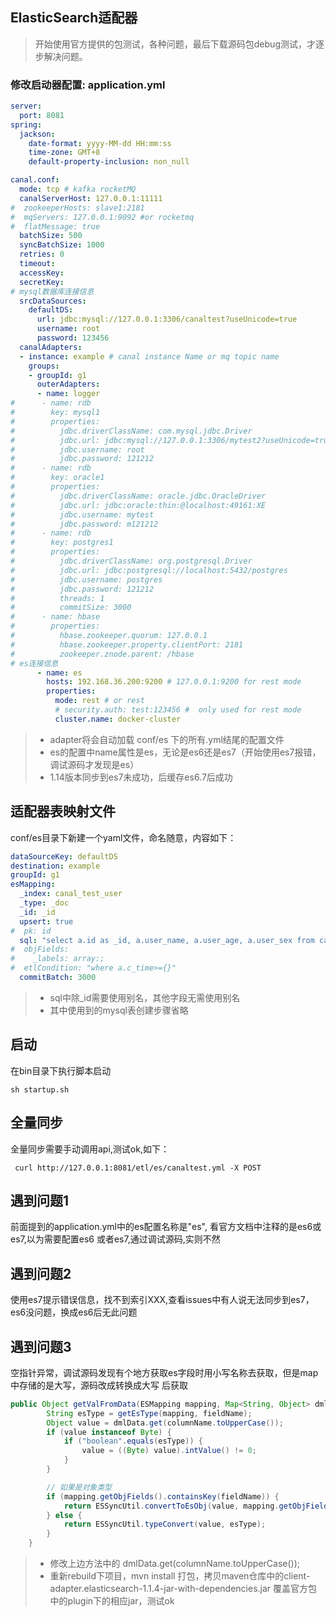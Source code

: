 ## ElasticSearch适配器

> 开始使用官方提供的包测试，各种问题，最后下载源码包debug测试，才逐步解决问题。

### 修改启动器配置: application.yml

```yaml
server:
  port: 8081
spring:
  jackson:
    date-format: yyyy-MM-dd HH:mm:ss
    time-zone: GMT+8
    default-property-inclusion: non_null

canal.conf:
  mode: tcp # kafka rocketMQ
  canalServerHost: 127.0.0.1:11111
#  zookeeperHosts: slave1:2181
#  mqServers: 127.0.0.1:9092 #or rocketmq
#  flatMessage: true
  batchSize: 500
  syncBatchSize: 1000
  retries: 0
  timeout:
  accessKey:
  secretKey:
# mysql数据库连接信息
  srcDataSources:
    defaultDS:
      url: jdbc:mysql://127.0.0.1:3306/canaltest?useUnicode=true
      username: root
      password: 123456
  canalAdapters:
  - instance: example # canal instance Name or mq topic name
    groups:
    - groupId: g1
      outerAdapters:
      - name: logger
#      - name: rdb
#        key: mysql1
#        properties:
#          jdbc.driverClassName: com.mysql.jdbc.Driver
#          jdbc.url: jdbc:mysql://127.0.0.1:3306/mytest2?useUnicode=true
#          jdbc.username: root
#          jdbc.password: 121212
#      - name: rdb
#        key: oracle1
#        properties:
#          jdbc.driverClassName: oracle.jdbc.OracleDriver
#          jdbc.url: jdbc:oracle:thin:@localhost:49161:XE
#          jdbc.username: mytest
#          jdbc.password: m121212
#      - name: rdb
#        key: postgres1
#        properties:
#          jdbc.driverClassName: org.postgresql.Driver
#          jdbc.url: jdbc:postgresql://localhost:5432/postgres
#          jdbc.username: postgres
#          jdbc.password: 121212
#          threads: 1
#          commitSize: 3000
#      - name: hbase
#        properties:
#          hbase.zookeeper.quorum: 127.0.0.1
#          hbase.zookeeper.property.clientPort: 2181
#          zookeeper.znode.parent: /hbase
# es连接信息
      - name: es
        hosts: 192.168.36.200:9200 # 127.0.0.1:9200 for rest mode
        properties:
          mode: rest # or rest
          # security.auth: test:123456 #  only used for rest mode
          cluster.name: docker-cluster
```
> * adapter将会自动加载 conf/es 下的所有.yml结尾的配置文件 
> * es的配置中name属性是es，无论是es6还是es7（开始使用es7报错，调试源码才发现是es）
> * 1.14版本同步到es7未成功，后缓存es6.7后成功

## 适配器表映射文件

conf/es目录下新建一个yaml文件，命名随意，内容如下：

```yaml
dataSourceKey: defaultDS
destination: example
groupId: g1
esMapping:
  _index: canal_test_user
  _type: _doc
  _id: _id
  upsert: true
#  pk: id
  sql: "select a.id as _id, a.user_name, a.user_age, a.user_sex from canal_test_user a"
#  objFields:
#    _labels: array:;
#  etlCondition: "where a.c_time>={}"
  commitBatch: 3000

```
> * sql中除_id需要使用别名，其他字段无需使用别名
> * 其中使用到的mysql表创建步骤省略

## 启动

在bin目录下执行脚本启动
```shell script
sh startup.sh
```

## 全量同步
全量同步需要手动调用api,测试ok,如下：
```shell script
 curl http://127.0.0.1:8081/etl/es/canaltest.yml -X POST
```

## 遇到问题1
前面提到的application.yml中的es配置名称是"es", 看官方文档中注释的是es6或es7,以为需要配置es6
或者es7,通过调试源码,实则不然

## 遇到问题2
使用es7提示错误信息，找不到索引XXX,查看issues中有人说无法同步到es7，es6没问题，换成es6后无此问题

## 遇到问题3
空指针异常，调试源码发现有个地方获取es字段时用小写名称去获取，但是map中存储的是大写，源码改成转换成大写
后获取
```java 
public Object getValFromData(ESMapping mapping, Map<String, Object> dmlData, String fieldName, String columnName) {
        String esType = getEsType(mapping, fieldName);
        Object value = dmlData.get(columnName.toUpperCase());
        if (value instanceof Byte) {
            if ("boolean".equals(esType)) {
                value = ((Byte) value).intValue() != 0;
            }
        }

        // 如果是对象类型
        if (mapping.getObjFields().containsKey(fieldName)) {
            return ESSyncUtil.convertToEsObj(value, mapping.getObjFields().get(fieldName));
        } else {
            return ESSyncUtil.typeConvert(value, esType);
        }
    }
```
> * 修改上边方法中的 dmlData.get(columnName.toUpperCase());
> * 重新rebuild下项目，mvn install 打包，拷贝maven仓库中的client-adapter.elasticsearch-1.1.4-jar-with-dependencies.jar
>   覆盖官方包中的plugin下的相应jar，测试ok




